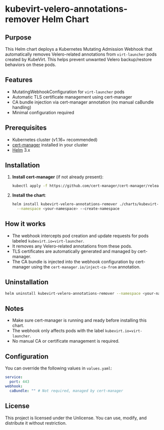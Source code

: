 # kubevirt-velero-annotations-remover Helm Chart

## Purpose
This Helm chart deploys a Kubernetes Mutating Admission Webhook that automatically removes Velero-related annotations from `virt-launcher` pods created by KubeVirt. This helps prevent unwanted Velero backup/restore behaviors on these pods.

## Features
- MutatingWebhookConfiguration for `virt-launcher` pods
- Automatic TLS certificate management using cert-manager
- CA bundle injection via cert-manager annotation (no manual caBundle handling)
- Minimal configuration required

## Prerequisites
- Kubernetes cluster (v1.16+ recommended)
- [cert-manager](https://cert-manager.io/) installed in your cluster
- [Helm](https://helm.sh/) 3.x

## Installation
1. **Install cert-manager** (if not already present):
   ```sh
   kubectl apply -f https://github.com/cert-manager/cert-manager/releases/latest/download/cert-manager.yaml
   ```

2. **Install the chart**:
   ```sh
   helm install kubevirt-velero-annotations-remover ./charts/kubevirt-velero-annotations-remover \
     --namespace <your-namespace> --create-namespace
   ```

## How it works
- The webhook intercepts pod creation and update requests for pods labeled `kubevirt.io=virt-launcher`.
- It removes any Velero-related annotations from these pods.
- TLS certificates are automatically generated and managed by cert-manager.
- The CA bundle is injected into the webhook configuration by cert-manager using the `cert-manager.io/inject-ca-from` annotation.

## Uninstallation
```sh
helm uninstall kubevirt-velero-annotations-remover --namespace <your-namespace>
```

## Notes
- Make sure cert-manager is running and ready before installing this chart.
- The webhook only affects pods with the label `kubevirt.io=virt-launcher`.
- No manual CA or certificate management is required.

## Configuration
You can override the following values in `values.yaml`:

```yaml
service:
  port: 443
webhook:
  caBundle: "" # Not required, managed by cert-manager
```

## License
This project is licensed under the Unlicense. You can use, modify, and distribute it without restriction.
